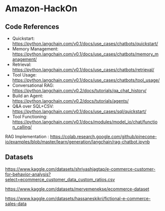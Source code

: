 # Amazon-HackOn

## Code References

- Quickstart: https://python.langchain.com/v0.1/docs/use_cases/chatbots/quickstart/
- Memory Management: https://python.langchain.com/v0.1/docs/use_cases/chatbots/memory_management/
- Retrieval: https://python.langchain.com/v0.1/docs/use_cases/chatbots/retrieval/
- Tool Usage: https://python.langchain.com/v0.1/docs/use_cases/chatbots/tool_usage/
- Conversational RAG: https://python.langchain.com/v0.2/docs/tutorials/qa_chat_history/
- Build an Agent: https://python.langchain.com/v0.2/docs/tutorials/agents/
- Q&A over SQL+CSV: https://python.langchain.com/v0.1/docs/use_cases/sql/quickstart/
- Tool Functioning: https://python.langchain.com/v0.1/docs/modules/model_io/chat/function_calling/

RAG Implementation : https://colab.research.google.com/github/pinecone-io/examples/blob/master/learn/generation/langchain/rag-chatbot.ipynb

## Datasets
https://www.kaggle.com/datasets/shriyashjagtap/e-commerce-customer-for-behavior-analysis?select=ecommerce_customer_data_custom_ratios.csv

https://www.kaggle.com/datasets/mervemenekse/ecommerce-dataset

https://www.kaggle.com/datasets/hassaneskikri/fictional-e-commerce-sales-data
